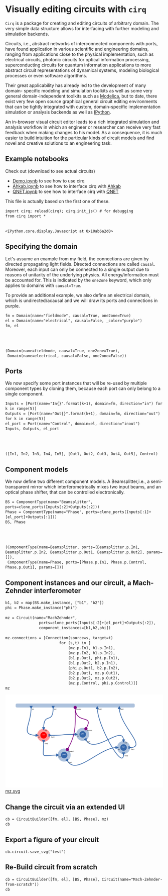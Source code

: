 
# Visually editing circuits with `cirq`

`Cirq` is a package for creating and editing circuits of arbitrary domain.
The very simple data structure allows for interfacing with further modeling and
simulation backends.

Circuits, i.e., abstract networks of interconnected components with ports,
have found application in various scientific and engineering domains,
ranging from applications close to the physical implementation,
such as electrical circuits, photonic circuits for optical information
processing,
superconducting circuits for quantum information applications
to more abstract circuit representations of dynamical systems,
modeling biological processes or even software algorithms.

Their great applicability has already led to the development of many domain-
specific modeling and simulation
toolkits as well as some very general domain-independent toolkits such as
[Modelica](https://www.modelica.org/),
but to date, there exist very few open source graphical general circuit editing
environments that can be tightly
integrated with custom, domain-specific implementation simulation or
analysis backends as well as [IPython](http://ipython.org).


An in-browser visual circuit editor leads to a rich integrated simulation and
analysis workflow
in which an engineer or researcher can receive very fast feedback when making
changes to his model.
As a consequence, it is much easier to build intuition for the particular kinds
of circuit models
and find novel and creative solutions to an engineering task.

## Example notebooks

Check out (download to see actual circuits)

- [Demo.ipynb](http://nbviewer.ipython.org/github/ntezak/cirq/blob/master/Demo.ipynb) to see how to use cirq
- [Ahkab.ipynb](http://nbviewer.ipython.org/github/ntezak/cirq/blob/master/Ahkab.ipynb) to see how to interface cirq with [Ahkab](https://github.com/ahkab/ahkab)
- [QNET.ipynb](http://nbviewer.ipython.org/github/ntezak/cirq/blob/master/QNET.ipynb) to see how to interface cirq with [QNET](http://mabuchilab.github.io/QNET)


This file is actually based on the first one of these.



    import cirq; reload(cirq); cirq.init_js() # for debugging
    from cirq import *


    <IPython.core.display.Javascript at 0x10ab6a2d0>


## Specifying the domain

Let's assume an example from my field, the connections are given by directed
propagating light fields.
Directed connections are called `causal`. Moreover, each input can only be
connected to a single output
due to reasons of unitarity of the underlying physics. All energy/information
must be accounted for.
This is indicated by the `one2one` keyword, which only applies to domains with
`causal=True`.

To provide an additional example, we also define an electrical domain, which is
undirected/acausal and we will draw its ports and connections in purple.


    fm = Domain(name="fieldmode", causal=True, one2one=True)
    el = Domain(name="electrical", causal=False, _color="purple")
    fm, el




    (Domain(name=fieldmode, causal=True, one2one=True),
     Domain(name=electrical, causal=False, one2one=False))



## Ports
We now specify some port instances that will be re-used by multiple component
types by cloning them, because each port can only belong to a single component.


    Inputs = [Port(name="In{}".format(k+1), domain=fm, direction="in") for k in range(5)]
    Outputs = [Port(name="Out{}".format(k+1), domain=fm, direction="out") for k in range(5)]
    el_port = Port(name="Control", domain=el, direction="inout")
    Inputs, Outputs, el_port




    ([In1, In2, In3, In4, In5], [Out1, Out2, Out3, Out4, Out5], Control)



## Component models

We now define two different component models. A Beamsplitter,i.e., a semi-
transparent mirror which interferometrically mixes two input beams, and an
optical phase shifter, that can be controlled electronically.


    BS = ComponentType(name="Beamsplitter", ports=clone_ports(Inputs[:2]+Outputs[:2]))
    Phase = ComponentType(name="Phase", ports=clone_ports(Inputs[:1]+[el_port]+Outputs[:1]))
    BS, Phase




    (ComponentType(name=Beamsplitter, ports=[Beamsplitter.p.In1, Beamsplitter.p.In2, Beamsplitter.p.Out1, Beamsplitter.p.Out2], params=[]),
     ComponentType(name=Phase, ports=[Phase.p.In1, Phase.p.Control, Phase.p.Out1], params=[]))



## Component instances and our circuit, a Mach-Zehnder interferometer


    b1, b2 = map(BS.make_instance, ["b1", "b2"])
    phi = Phase.make_instance("phi")
    
    mz = Circuit(name="MachZehnder",
                   ports=clone_ports(Inputs[:2]+[el_port]+Outputs[:2]),
                   component_instances=[b1,b2,phi])
    
    mz.connections = [Connection(source=s, target=t) 
                            for (s,t) in [
                                (mz.p.In1, b1.p.In1), 
                                (mz.p.In2, b1.p.In2), 
                                (b1.p.Out1, phi.p.In1),
                                (b1.p.Out2, b2.p.In1),
                                (phi.p.Out1, b2.p.In2),
                                (b2.p.Out1, mz.p.Out1),
                                (b2.p.Out2, mz.p.Out2),
                                (mz.p.Control, phi.p.Control)]]
    mz

![Exported SVG schematic](mz.png)
<a href='https://rawgithub.com/ntezak/cirq/mz.svg' target='_blank'>mz.svg</a><br>


## Change the circuit via an extended UI


    cb = CircuitBuilder([fm, el], [BS, Phase], mz)
    cb

## Export a figure of your circuit


    cb.circuit.save_svg("test")

## Re-Build circuit from scratch


    cb = CircuitBuilder([fm, el], [BS, Phase], Circuit(name="Mach-Zehnder-from-scratch"))
    cb


    
